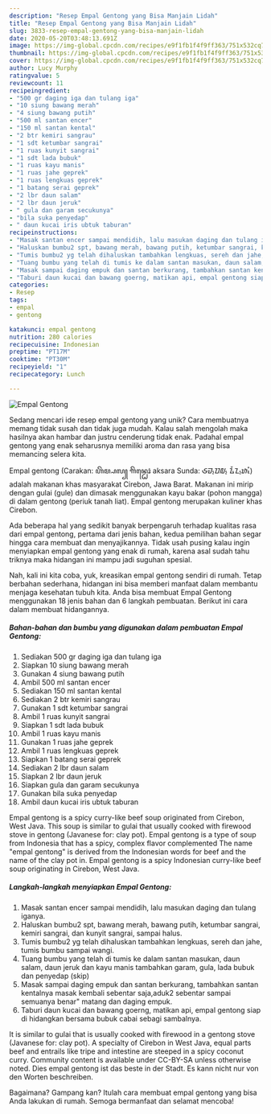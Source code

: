 ```yaml
---
description: "Resep Empal Gentong yang Bisa Manjain Lidah"
title: "Resep Empal Gentong yang Bisa Manjain Lidah"
slug: 3833-resep-empal-gentong-yang-bisa-manjain-lidah
date: 2020-05-20T03:48:13.691Z
image: https://img-global.cpcdn.com/recipes/e9f1fb1f4f9ff363/751x532cq70/empal-gentong-foto-resep-utama.jpg
thumbnail: https://img-global.cpcdn.com/recipes/e9f1fb1f4f9ff363/751x532cq70/empal-gentong-foto-resep-utama.jpg
cover: https://img-global.cpcdn.com/recipes/e9f1fb1f4f9ff363/751x532cq70/empal-gentong-foto-resep-utama.jpg
author: Lucy Murphy
ratingvalue: 5
reviewcount: 11
recipeingredient:
- "500 gr daging iga dan tulang iga"
- "10 siung bawang merah"
- "4 siung bawang putih"
- "500 ml santan encer"
- "150 ml santan kental"
- "2 btr kemiri sangrau"
- "1 sdt ketumbar sangrai"
- "1 ruas kunyit sangrai"
- "1 sdt lada bubuk"
- "1 ruas kayu manis"
- "1 ruas jahe geprek"
- "1 ruas lengkuas geprek"
- "1 batang serai geprek"
- "2 lbr daun salam"
- "2 lbr daun jeruk"
- " gula dan garam secukunya"
- "bila suka penyedap"
- " daun kucai iris ubtuk taburan"
recipeinstructions:
- "Masak santan encer sampai mendidih, lalu masukan daging dan tulang iganya."
- "Haluskan bumbu2 spt, bawang merah, bawang putih, ketumbar sangrai, kemiri sangrai, dan kunyit sangrai, sampai halus."
- "Tumis bumbu2 yg telah dihaluskan tambahkan lengkuas, sereh dan jahe, tumis bumbu sampai wangi."
- "Tuang bumbu yang telah di tumis ke dalam santan masukan, daun salam, daun jeruk dan kayu manis tambahkan garam, gula, lada bubuk dan penyedap (skip)"
- "Masak sampai daging empuk dan santan berkurang, tambahkan santan kentalnya masak kembali sebentar saja,aduk2 sebentar sampai semuanya benar&#34; matang dan daging empuk."
- "Taburi daun kucai dan bawang goerng, matikan api, empal gentong siap di hidangkan bersama bubuk cabai sebagi sambalnya."
categories:
- Resep
tags:
- empal
- gentong

katakunci: empal gentong 
nutrition: 280 calories
recipecuisine: Indonesian
preptime: "PT17M"
cooktime: "PT30M"
recipeyield: "1"
recipecategory: Lunch

---
```



![Empal Gentong](https://img-global.cpcdn.com/recipes/e9f1fb1f4f9ff363/751x532cq70/empal-gentong-foto-resep-utama.jpg)

Sedang mencari ide resep empal gentong yang unik? Cara membuatnya memang tidak susah dan tidak juga mudah. Kalau salah mengolah maka hasilnya akan hambar dan justru cenderung tidak enak. Padahal empal gentong yang enak seharusnya memiliki aroma dan rasa yang bisa memancing selera kita.

Empal gentong (Carakan: ꦲꦼꦩ꧀ꦥꦭ꧀ ꦒꦼꦤ꧀ꦛꦺꦴꦁ aksara Sunda: ᮈᮙ᮪ᮕᮜ᮪ ᮍᮨᮔ᮪ᮒᮧᮀ) adalah makanan khas masyarakat Cirebon, Jawa Barat. Makanan ini mirip dengan gulai (gule) dan dimasak menggunakan kayu bakar (pohon mangga) di dalam gentong (periuk tanah liat). Empal gentong merupakan kuliner khas Cirebon.

Ada beberapa hal yang sedikit banyak berpengaruh terhadap kualitas rasa dari empal gentong, pertama dari jenis bahan, kedua pemilihan bahan segar hingga cara membuat dan menyajikannya. Tidak usah pusing kalau ingin menyiapkan empal gentong yang enak di rumah, karena asal sudah tahu triknya maka hidangan ini mampu jadi suguhan spesial.


Nah, kali ini kita coba, yuk, kreasikan empal gentong sendiri di rumah. Tetap berbahan sederhana, hidangan ini bisa memberi manfaat dalam membantu menjaga kesehatan tubuh kita. Anda bisa membuat Empal Gentong menggunakan 18 jenis bahan dan 6 langkah pembuatan. Berikut ini cara dalam membuat hidangannya.

<!--inarticleads1-->

##### Bahan-bahan dan bumbu yang digunakan dalam pembuatan Empal Gentong:

1. Sediakan 500 gr daging iga dan tulang iga
1. Siapkan 10 siung bawang merah
1. Gunakan 4 siung bawang putih
1. Ambil 500 ml santan encer
1. Sediakan 150 ml santan kental
1. Sediakan 2 btr kemiri sangrau
1. Gunakan 1 sdt ketumbar sangrai
1. Ambil 1 ruas kunyit sangrai
1. Siapkan 1 sdt lada bubuk
1. Ambil 1 ruas kayu manis
1. Gunakan 1 ruas jahe geprek
1. Ambil 1 ruas lengkuas geprek
1. Siapkan 1 batang serai geprek
1. Sediakan 2 lbr daun salam
1. Siapkan 2 lbr daun jeruk
1. Siapkan  gula dan garam secukunya
1. Gunakan bila suka penyedap
1. Ambil  daun kucai iris ubtuk taburan


Empal gentong is a spicy curry-like beef soup originated from Cirebon, West Java. This soup is similar to gulai that usually cooked with firewood stove in gentong (Javanese for: clay pot). Empal gentong is a type of soup from Indonesia that has a spicy, complex flavor complemented The name &#34;empal gentong&#34; is derived from the Indonesian words for beef and the name of the clay pot in. Empal gentong is a spicy Indonesian curry-like beef soup originating in Cirebon, West Java. 

<!--inarticleads2-->

##### Langkah-langkah menyiapkan Empal Gentong:

1. Masak santan encer sampai mendidih, lalu masukan daging dan tulang iganya.
1. Haluskan bumbu2 spt, bawang merah, bawang putih, ketumbar sangrai, kemiri sangrai, dan kunyit sangrai, sampai halus.
1. Tumis bumbu2 yg telah dihaluskan tambahkan lengkuas, sereh dan jahe, tumis bumbu sampai wangi.
1. Tuang bumbu yang telah di tumis ke dalam santan masukan, daun salam, daun jeruk dan kayu manis tambahkan garam, gula, lada bubuk dan penyedap (skip)
1. Masak sampai daging empuk dan santan berkurang, tambahkan santan kentalnya masak kembali sebentar saja,aduk2 sebentar sampai semuanya benar&#34; matang dan daging empuk.
1. Taburi daun kucai dan bawang goerng, matikan api, empal gentong siap di hidangkan bersama bubuk cabai sebagi sambalnya.


It is similar to gulai that is usually cooked with firewood in a gentong stove (Javanese for: clay pot). A specialty of Cirebon in West Java, equal parts beef and entrails like tripe and intestine are steeped in a spicy coconut curry. Community content is available under CC-BY-SA unless otherwise noted. Dies empal gentong ist das beste in der Stadt. Es kann nicht nur von den Worten beschreiben. 

Bagaimana? Gampang kan? Itulah cara membuat empal gentong yang bisa Anda lakukan di rumah. Semoga bermanfaat dan selamat mencoba!
